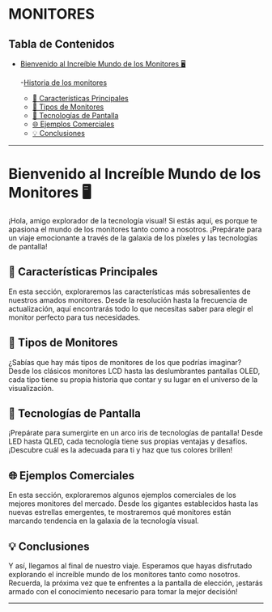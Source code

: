 # MONITORES

## Tabla de Contenidos

- [Bienvenido al Increíble Mundo de los Monitores 🖥️](#bienvenido-al-increíble-mundo-de-los-monitores-️)

   -[Historia de los monitores](https://www.youtube.com/watch?v=5saFuMdOJQc)
  - [🌟 Características Principales](#-características-principales)
  - [🚀 Tipos de Monitores](#-tipos-de-monitores)
  - [🌈 Tecnologías de Pantalla](#-tecnologías-de-pantalla)
  - [🌐 Ejemplos Comerciales](#-ejemplos-comerciales)
  - [💡 Conclusiones](#-conclusiones)

---

# Bienvenido al Increíble Mundo de los Monitores 🖥️

¡Hola, amigo explorador de la tecnología visual! Si estás aquí, es porque te apasiona el mundo de los monitores tanto como a nosotros. ¡Prepárate para un viaje emocionante a través de la galaxia de los píxeles y las tecnologías de pantalla!

## 🌟 Características Principales

En esta sección, exploraremos las características más sobresalientes de nuestros amados monitores. Desde la resolución hasta la frecuencia de actualización, aquí encontrarás todo lo que necesitas saber para elegir el monitor perfecto para tus necesidades.

## 🚀 Tipos de Monitores

¿Sabías que hay más tipos de monitores de los que podrías imaginar? Desde los clásicos monitores LCD hasta las deslumbrantes pantallas OLED, cada tipo tiene su propia historia que contar y su lugar en el universo de la visualización.

## 🌈 Tecnologías de Pantalla

¡Prepárate para sumergirte en un arco iris de tecnologías de pantalla! Desde LED hasta QLED, cada tecnología tiene sus propias ventajas y desafíos. ¡Descubre cuál es la adecuada para ti y haz que tus colores brillen!

## 🌐 Ejemplos Comerciales

En esta sección, exploraremos algunos ejemplos comerciales de los mejores monitores del mercado. Desde los gigantes establecidos hasta las nuevas estrellas emergentes, te mostraremos qué monitores están marcando tendencia en la galaxia de la tecnología visual.

## 💡 Conclusiones

Y así, llegamos al final de nuestro viaje. Esperamos que hayas disfrutado explorando el increíble mundo de los monitores tanto como nosotros. Recuerda, la próxima vez que te enfrentes a la pantalla de elección, ¡estarás armado con el conocimiento necesario para tomar la mejor decisión!

---

